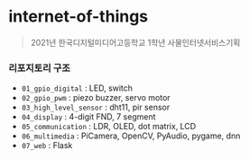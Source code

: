 # internet-of-things

> 2021년 한국디지털미디어고등학교 1학년 사물인터넷서비스기획

### 리포지토리 구조

* `01_gpio_digital` : LED, switch
* `02_gpio_pwm` : piezo buzzer, servo motor
* `03_high_level_sensor` : dht11, pir sensor
* `04_display` : 4-digit FND, 7 segment
* `05_communication` : LDR, OLED, dot matrix, LCD
* `06_multimedia` : PiCamera, OpenCV, PyAudio, pygame, dnn
* `07_web` : Flask